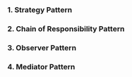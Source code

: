### 1. Strategy Pattern
### 2. Chain of Responsibility Pattern
### 3. Observer Pattern
### 4. Mediator Pattern
